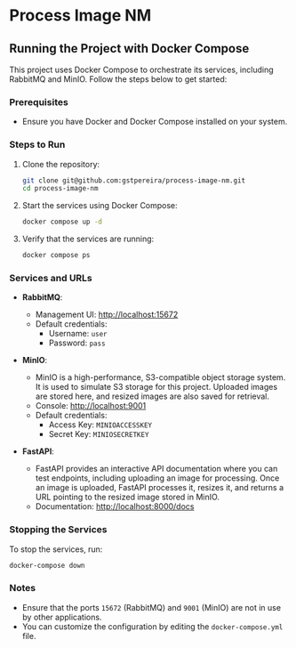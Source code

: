 # Process Image NM

## Running the Project with Docker Compose

This project uses Docker Compose to orchestrate its services, including RabbitMQ and MinIO. Follow the steps below to get started:

### Prerequisites

- Ensure you have Docker and Docker Compose installed on your system.

### Steps to Run

1. Clone the repository:

   ```bash
   git clone git@github.com:gstpereira/process-image-nm.git
   cd process-image-nm
   ```

2. Start the services using Docker Compose:

   ```bash
   docker compose up -d
   ```

3. Verify that the services are running:
   ```bash
   docker compose ps
   ```

### Services and URLs

- **RabbitMQ**:

  - Management UI: [http://localhost:15672](http://localhost:15672)
  - Default credentials:
    - Username: `user`
    - Password: `pass`

- **MinIO**:

  - MinIO is a high-performance, S3-compatible object storage system. It is used to simulate S3 storage for this project. Uploaded images are stored here, and resized images are also saved for retrieval.
  - Console: [http://localhost:9001](http://localhost:9001)
  - Default credentials:
    - Access Key: `MINIOACCESSKEY`
    - Secret Key: `MINIOSECRETKEY`

- **FastAPI**:
  - FastAPI provides an interactive API documentation where you can test endpoints, including uploading an image for processing. Once an image is uploaded, FastAPI processes it, resizes it, and returns a URL pointing to the resized image stored in MinIO.
  - Documentation: [http://localhost:8000/docs](http://localhost:8000/docs)

### Stopping the Services

To stop the services, run:

```bash
docker-compose down
```

### Notes

- Ensure that the ports `15672` (RabbitMQ) and `9001` (MinIO) are not in use by other applications.
- You can customize the configuration by editing the `docker-compose.yml` file.
